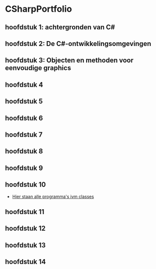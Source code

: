 # CSharpPortfolio



## hoofdstuk 1: achtergronden van C#

## hoofdstuk 2: De C#-ontwikkelingsomgevingen

## hoofdstuk 3: Objecten en methoden voor eenvoudige graphics

## hoofdstuk 4

## hoofdstuk 5 

## hoofdstuk 6

## hoofdstuk 7

## hoofdstuk 8

## hoofdstuk 9

## hoofdstuk 10

- [Hier staan alle programma's ivm classes](Classes/)

## hoofdstuk 11

## hoofdstuk 12
                
## hoofdstuk 13
                
## hoofdstuk 14
                
                
                   



